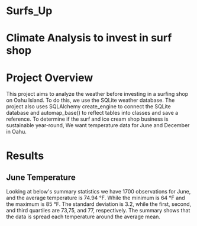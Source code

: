# Surfs_Up

# Climate Analysis to invest in surf shop

# Project Overview

This project aims to analyze the weather before investing in a surfing shop on Oahu Island. To do this, we use the SQLite weather database. The project also uses SQLAlchemy create_engine to connect the SQLite database and automap_base() to reflect tables into classes and save a reference. To determine if the surf and ice cream shop business is sustainable year-round, We want temperature data for June and December in Oahu.

# Results

## June Temperature
 Looking at below's summary statistics we have 1700 observations for June, and the average temperature is 74.94 °F. While the minimum is 64 °F and the maximum is 85 °F. The standard deviation is 3.2, while the first, second, and third quartiles are 73,75, and 77, respectively. The summary shows that the data is spread each temperature around the average mean.

